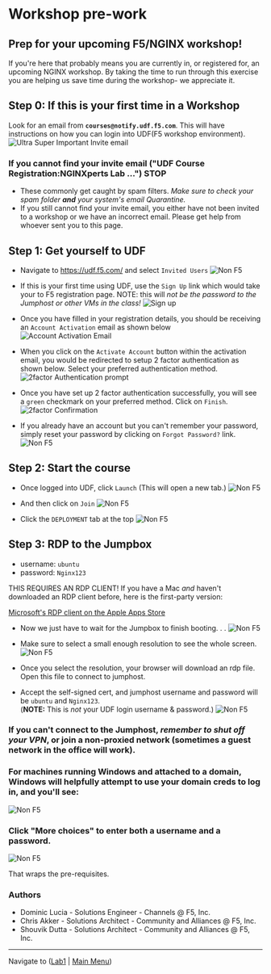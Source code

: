 # Workshop pre-work
## Prep for your upcoming F5/NGINX workshop! 

If you're here that probably means you are currently in, or registered for, an upcoming NGINX workshop. By taking the time to run through this exercise you are helping us save time during the workshop- we appreciate it.

## Step 0: If this is your first time in a Workshop
Look for an email from **`courses@notify.udf.f5.com`**. This will have instructions on how you can login into UDF(F5 workshop environment).
![Ultra Super Important Invite email](media/megasuperimportantemail.png)
### If you cannot find your invite email ("UDF Course Registration:NGINXperts Lab ...") STOP
  * These commonly get caught by spam filters. *Make sure to check your spam folder **and** your system's email Quarantine.*
  * If you still cannot find your invite email, you either have not been invited to a workshop or we have an incorrect email. Please get help from whoever sent you to this page.

## Step 1: Get yourself to UDF

- Navigate to https://udf.f5.com/ and select `Invited Users`
    ![Non F5](media/udfloginnonf5.png)

- If this is your first time using UDF, use the `Sign Up` link which would take your to F5 registration page. NOTE: this will *not be the password to the Jumphost or other VMs in the class!* 
    ![Sign up](media/F5signup.png)

- Once you have filled in your registration details, you should be receiving an `Account Activation` email as shown below
  ![Account Activation Email](media/F5accountactivationemail.png)

- When you click on the `Activate Account` button within the activation email, you would be redirected to setup 2 factor authentication as shown below. Select your preferred authentication method.
  ![2factor Authentication prompt](media/2factorAuthentication.png)

- Once you have set up 2 factor authentication successfully, you will see a `green` checkmark on your preferred method. Click on `Finish`.
  ![2factor Confirmation](media/2factorConfirmation.png)

- If you already have an account but you can't remember your password, simply reset your password by clicking on `Forgot Password?` link.
![Non F5](media/udfloginreset.png "happens to the best of us")

## Step 2: Start the course

- Once logged into UDF, click `Launch` (This will open a new tab.)
  ![Non F5](media/courselist.png "click launch")

- And then click on `Join`
  ![Non F5](media/joinbutton.png "'Yes I'm sure'")

- Click the `DEPLOYMENT` tab at the top
![Non F5](media/almostthere.png "I'm up here")

## Step 3: RDP to the Jumpbox
   * username: `ubuntu`
   * password: `Nginx123`

THIS REQUIRES AN RDP CLIENT! If you have a Mac *and* haven't downloaded an RDP client before, here is the first-party version:

[Microsoft's RDP client on the Apple Apps Store](https://apps.apple.com/us/app/microsoft-remote-desktop/id1295203466?mt=12)

- Now we just have to wait for the Jumpbox to finish booting. . .
![Non F5](media/waitforboot.png "loading. . .")

- Make sure to select a small enough resolution to see the whole screen.
![Non F5](media/launchrdp.png "almost there")

- Once you select the resolution, your browser will download an rdp file. Open this file to connect to jumphost.

- Accept the self-signed cert, and jumphost username and password will be `ubuntu` and `Nginx123`. <br/>(**NOTE:** This is *not* your UDF login username & password.)
![Non F5](media/useruser.png)

### If you can't connect to the Jumphost, _remember to shut off your VPN_, or join a non-proxied network (sometimes a guest network in the office will work).

### For machines running Windows and attached to a domain, Windows will helpfully attempt to use your domain creds to log in, and you'll see:
![Non F5](media/domaincreds.png "everyone has credentials.com email accounts right?")

### Click "More choices" to enter both a username and a password.
![Non F5](media/domaincredsannotated.png "green arrows")


That wraps the pre-requisites.
<br/>

### Authors
- Dominic Lucia - Solutions Engineer - Channels @ F5, Inc.
- Chris Akker - Solutions Architect - Community and Alliances @ F5, Inc.
- Shouvik Dutta - Solutions Architect - Community and Alliances @ F5, Inc.

-------------

Navigate to ([Lab1](../lab1/readme.md) | [Main Menu](../LabGuide.md))
